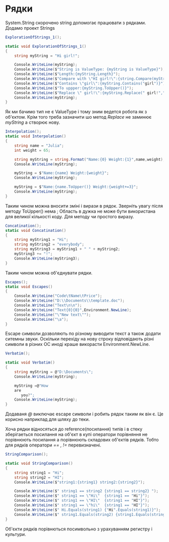 # Рядки

System.String скорочено string допомогає працювати з рядками. Додамо проект Strings
```cs
ExplorationOfStrings_1();

static void ExplorationOfStrings_1()
{
    string myString = "Hi girl!";

    Console.WriteLine(myString);
    Console.WriteLine($"String is ValueType: {myString is ValueType}");
    Console.WriteLine($"Length:{myString.Length}");
    Console.WriteLine($"Compare with \"HI girl!\":{string.Compare(myString,"HI girl!")}");
    Console.WriteLine($"Contains \"girl\":{myString.Contains("girl")}");
    Console.WriteLine($"To uppper:{myString.ToUpper()}");
    Console.WriteLine($"Replace \" girl!\":{myString.Replace(" girl!"," !")}");
    Console.WriteLine(myString);
}
```
Як ми бачимо тип не є ValueType і тому зним ведется робота як з об'єктом. Крім того треба зазначити шо метод <em>Replace</em> не заминює <em>myString</em> а створює нову.

```cs
Interpolation();
static void Interpolation()
{
    string name = "Julia";
    int weight = 65;

    string myString = string.Format("Name:{0} Weight:{1}",name,weight);
    Console.WriteLine(myString);

    myString = $"Name:{name} Weight:{weight}";
    Console.WriteLine(myString);

    myString = $"Name:{name.ToUpper()} Weight:{weight+=3}";
    Console.WriteLine(myString);
}
```
Таким чином можна вносити зміні і вирази в рядок. Зверніть увагу після методу ToUpper() нема ; Область в дужка не може бути використана для великої кількості коду. Для методу чи простого виразу.

```cs
Concatination();
static void Concatination()
{
    string myString1 = "Hi";
    string myString2 = "everybody";
    string myString3 = myString1 + " " + myString2;
    myString3 += "!";
    Console.WriteLine(myString3);
}
``` 
Таким чином можна об'єднувати рядки.

```cs
Escapes();
static void Escapes()
{
    Console.WriteLine("Code\tName\tPrice");
    Console.WriteLine("D:\\Documents\\template.doc");
    Console.WriteLine("Text\n\n");
    Console.WriteLine("Text{0}{0}",Environment.NewLine);
    Console.WriteLine("\"New text\"");
    Console.WriteLine("\a");
}
```
Escape символи дозволяють по різному виводити текст а також додати ситемны звуки. Оскільки перехіду на нову строку відповідають різні символи в різних ОС иноді краше викорасти Environment.NewLine.
```cs
Verbatim();

static void Verbatim()
{
    string myString = @"D:\Documents\";
    Console.WriteLine(myString);

    myString =@"How      
    are
       you?";
    Console.WriteLine(myString);
}
```
Додаваня <em>@</em> виключає escape символи і робить рядок таким як він є. Це корисно наприклад для шляху до теки. 

Хоча рядки відносяться до reference(посилання) типів і в стеку зберігаеться посилання на об'єкт в купі оператори порівняння не порівнюють посилання а порівнюють складових об'єктів рядків.
Тобто для рядків оператори <em> == , != </em> перевизначені.
```cs
StringComparison();

static void StringComparison()
{
    string string1 = "Hi";
    string string2 = "HI";
    Console.WriteLine($"string1:{string1} string2:{string2}");

    Console.WriteLine($" string1 == string2 {string1 == string2} ");
    Console.WriteLine($" string1 == \"Hi\"  {string1 == "Hi"}");
    Console.WriteLine($" string1 == \"HI\"  {string1 == "HI"}");
    Console.WriteLine($" string1 == \"hi\"  {string1 == "HI"}");
    Console.WriteLine($" Hi.Equals(string1) {"Hi".Equals(string1)}");
    Console.WriteLine($" string1.Equals(string2) {string1.Equals(string2)}");
}
```
Об'єкти рядків порівнються посимвольно з урахуванням регистру і культури.


